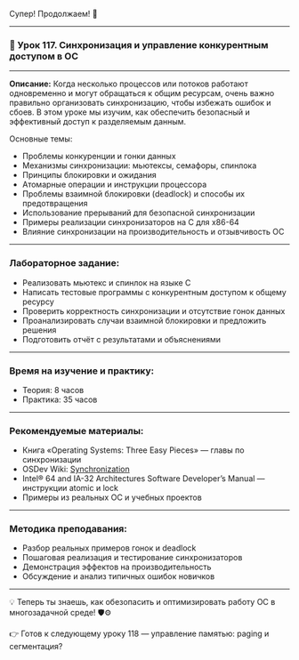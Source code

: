 Супер! Продолжаем! 🚀

---

### 🔹 Урок 117. Синхронизация и управление конкурентным доступом в ОС

---

**Описание:**
Когда несколько процессов или потоков работают одновременно и могут обращаться к общим ресурсам, очень важно правильно организовать синхронизацию, чтобы избежать ошибок и сбоев. В этом уроке мы изучим, как обеспечить безопасный и эффективный доступ к разделяемым данным.

Основные темы:

* Проблемы конкуренции и гонки данных
* Механизмы синхронизации: мьютексы, семафоры, спинлока
* Принципы блокировки и ожидания
* Атомарные операции и инструкции процессора
* Проблемы взаимной блокировки (deadlock) и способы их предотвращения
* Использование прерываний для безопасной синхронизации
* Примеры реализации синхронизаторов на C для x86-64
* Влияние синхронизации на производительность и отзывчивость ОС

---

### Лабораторное задание:

* Реализовать мьютекс и спинлок на языке C
* Написать тестовые программы с конкурентным доступом к общему ресурсу
* Проверить корректность синхронизации и отсутствие гонок данных
* Проанализировать случаи взаимной блокировки и предложить решения
* Подготовить отчёт с результатами и объяснениями

---

### Время на изучение и практику:

* Теория: 8 часов
* Практика: 35 часов

---

### Рекомендуемые материалы:

* Книга «Operating Systems: Three Easy Pieces» — главы по синхронизации
* OSDev Wiki: [Synchronization](https://wiki.osdev.org/Synchronization)
* Intel® 64 and IA-32 Architectures Software Developer’s Manual — инструкции atomic и lock
* Примеры из реальных ОС и учебных проектов

---

### Методика преподавания:

* Разбор реальных примеров гонок и deadlock
* Пошаговая реализация и тестирование синхронизаторов
* Демонстрация эффектов на производительность
* Обсуждение и анализ типичных ошибок новичков

---

💡 Теперь ты знаешь, как обезопасить и оптимизировать работу ОС в многозадачной среде! 🛡️⚙️

👉 Готов к следующему уроку 118 — управление памятью: paging и сегментация?

